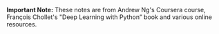 **Important Note:** These notes are from Andrew Ng's Coursera course, François Chollet's "Deep Learning with Python” book and various online resources.
